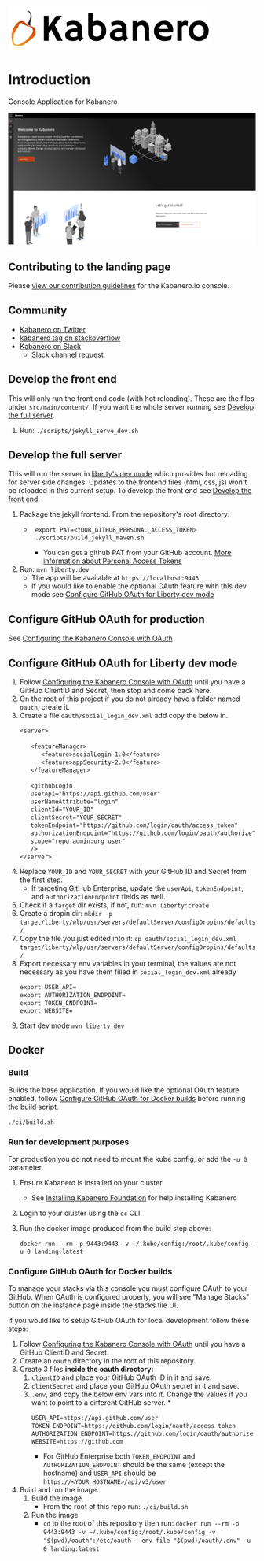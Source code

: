![](src/main/content/img/Kabanero_Logo_Hero.png)

# Introduction
Console Application for Kabanero

![](src/main/content/img/kabanero-landing-screenshot-0_4_0.png)

## Contributing to the landing page

Please [view our contribution guidelines](https://github.com/kabanero-io/kabanero-landing/blob/master/CONTRIBUTING.md) for the Kabanero.io console.

## Community
- [Kabanero on Twitter](https://twitter.com/Kabaneroio)
- [kabanero tag on stackoverflow](https://stackoverflow.com/questions/tagged/kabanero)
- [Kabanero on Slack](https://ibm-cloud-tech.slack.com/messages/kabanero)
   - [Slack channel request](https://slack-invite-ibm-cloud-tech.mybluemix.net)

## Develop the front end
This will only run the front end code (with hot reloading). These are the files under `src/main/content/`. If you want the whole server running see [Develop the full server](#develop-the-full-server).

1. Run: `./scripts/jekyll_serve_dev.sh`

## Develop the full server
This will run the server in [liberty's dev mode](https://github.com/OpenLiberty/ci.maven/blob/master/docs/dev.md#dev) which provides hot reloading for server side changes. Updates to the frontend files (html, css, js) won't be reloaded in this current setup. To develop the front end see [Develop the front end](#develop-the-front-end).

1. Package the jekyll frontend. From the repository's root directory:
   * ```
      export PAT=<YOUR_GITHUB_PERSONAL_ACCESS_TOKEN>
      ./scripts/build_jekyll_maven.sh
      ```
      * You can get a github PAT from your GitHub account. [More information about Personal Access Tokens](https://help.github.com/en/github/authenticating-to-github/creating-a-personal-access-token-for-the-command-line)
1. Run: `mvn liberty:dev`
   * The app will be available at `https://localhost:9443`
   * If you would like to enable the optional OAuth feature with this dev mode see [Configure GitHub OAuth for Liberty dev mode](#configure-github-oauth-for-liberty-dev-mode)

## Configure GitHub OAuth for production

See [Configuring the Kabanero Console with OAuth](https://kabanero.io/docs/ref/general/configuration/console-oauth.html)

## Configure GitHub OAuth for Liberty dev mode

1. Follow [Configuring the Kabanero Console with OAuth](https://kabanero.io/docs/ref/general/configuration/console-oauth.html) until you have a GitHub ClientID and Secret, then stop and come back here.
1. On the root of this project if you do not already have a folder named `oauth`, create it.
1. Create a file `oauth/social_login_dev.xml` add copy the below in.
      ```
      <server>

         <featureManager>
            <feature>socialLogin-1.0</feature>
            <feature>appSecurity-2.0</feature>
         </featureManager>

         <githubLogin 
         userApi="https://api.github.com/user" 
         userNameAttribute="login" 
         clientId="YOUR_ID" 
         clientSecret="YOUR_SECRET" 
         tokenEndpoint="https://github.com/login/oauth/access_token" 
         authorizationEndpoint="https://github.com/login/oauth/authorize" 
         scope="repo admin:org user"
         />
      </server>
      ```
1. Replace `YOUR_ID` and  `YOUR_SECRET` with your GitHub ID and Secret from the first step.
   * If targeting GitHub Enterprise, update the `userApi`, `tokenEndpoint`, and `authorizationEndpoint` fields as well.
1. Check if a `target` dir exists, if not, run: `mvn liberty:create`
1. Create a dropin dir: `mkdir -p target/liberty/wlp/usr/servers/defaultServer/configDropins/defaults/`
1. Copy the file you just edited into it: `cp oauth/social_login_dev.xml target/liberty/wlp/usr/servers/defaultServer/configDropins/defaults/`
1. Export necessary env variables in your terminal, the values are not necessary as you have them filled in `social_login_dev.xml` already
      ```
      export USER_API=
      export AUTHORIZATION_ENDPOINT=
      export TOKEN_ENDPOINT=
      export WEBSITE=
      ```
1. Start dev mode `mvn liberty:dev`

## Docker

### Build
Builds the base application. If you would like the optional OAuth feature enabled, follow [Configure GitHub OAuth for Docker builds](#configure-github-oauth-for-docker-builds) before running the build script.
```
./ci/build.sh
```

### Run for development purposes
For production you do not need to mount the kube config, or add the `-u 0` parameter.

1. Ensure Kabanero is installed on your cluster
   * See [Installing Kabanero Foundation](https://kabanero.io/docs/ref/general/installing-kabanero-foundation.html) for help installing Kabanero
1. Login to your cluster using the `oc` CLI.
1. Run the docker image produced from the build step above:

   ```
   docker run --rm -p 9443:9443 -v ~/.kube/config:/root/.kube/config -u 0 landing:latest
   ```

### Configure GitHub OAuth for Docker builds

To manage your stacks via this console you must configure OAuth to your GitHub. When OAuth is configured properly, you will see "Manage Stacks" button on the instance page inside the stacks tile UI.

If you would like to setup GitHub OAuth for local development follow these steps:

1. Follow [Configuring the Kabanero Console with OAuth](https://kabanero.io/docs/ref/general/configuration/console-oauth.html) until you have a GitHub ClientID and Secret.
1. Create an `oauth` directory in the root of this repository.
1. Create 3 files **inside the oauth directory:**
   1. `clientID` and place your GitHub OAuth ID in it and save.
   1. `clientSecret` and place your GitHub OAuth secret in it and save.
   1. `.env`, and copy the below env vars into it. Change the values if you want to point to a different GitHub server.
      * 
         ```
         USER_API=https://api.github.com/user
         TOKEN_ENDPOINT=https://github.com/login/oauth/access_token
         AUTHORIZATION_ENDPOINT=https://github.com/login/oauth/authorize
         WEBSITE=https://github.com
         ```
      * For GitHub Enterprise both `TOKEN_ENDPOINT` and `AUTHORIZATION_ENDPOINT` should be the same (except the hostname) and `USER_API` should be `https://<YOUR_HOSTNAME>/api/v3/user`
1. Build and run the image.
   1. Build the image
      * From the root of this repo run: `./ci/build.sh`
   1. Run the image
      * `cd` to the root of this repository then run: `docker run --rm -p 9443:9443 -v ~/.kube/config:/root/.kube/config -v "$(pwd)/oauth":/etc/oauth --env-file "$(pwd)/oauth/.env" -u 0 landing:latest`
